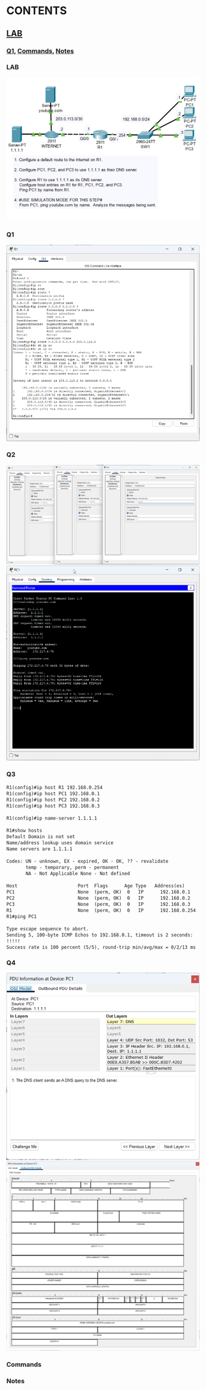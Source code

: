 # CONTENTS

## [LAB](#lab)
### [Q1](#q1), [Commands](#commands), [Notes](#notes)

### <a name="lab"></a>LAB

<img src="../00-files/PacketTracer_MKicqCNDKT.png" alt="Resim" width="800">

### <a name="q1"></a>Q1

<img src="../00-files/PacketTracer_Nn4wkmv9rG.png" alt="Resim">

### <a name="q2"></a>Q2

<img src="../00-files/PacketTracer_wShwDdzrts.png" alt="Resim">
<img src="../00-files/PacketTracer_buoWoPYVVT.png" alt="Resim">

### <a name="q3"></a>Q3

```
R1(config)#ip host R1 192.168.0.254
R1(config)#ip host PC1 192.168.0.1
R1(config)#ip host PC2 192.168.0.2
R1(config)#ip host PC3 192.168.0.3

R1(config)#ip name-server 1.1.1.1

R1#show hosts 
Default Domain is not set
Name/address lookup uses domain service
Name servers are 1.1.1.1

Codes: UN - unknown, EX - expired, OK - OK, ?? - revalidate
       temp - temporary, perm - permanent
       NA - Not Applicable None - Not defined

Host                      Port  Flags      Age Type   Address(es)
PC1                       None  (perm, OK)  0   IP      192.168.0.1
PC2                       None  (perm, OK)  0   IP      192.168.0.2
PC3                       None  (perm, OK)  0   IP      192.168.0.3
R1                        None  (perm, OK)  0   IP      192.168.0.254
R1#ping PC1

Type escape sequence to abort.
Sending 5, 100-byte ICMP Echos to 192.168.0.1, timeout is 2 seconds:
!!!!!
Success rate is 100 percent (5/5), round-trip min/avg/max = 0/2/13 ms
```

### <a name="q4"></a>Q4

<img src="../00-files/PacketTracer_8AcIZkeQFU.png" alt="Resim">
<img src="../00-files/PacketTracer_ExV9CuScht.png" alt="Resim">

### <a name="commands"></a>Commands

### <a name="notes"></a>Notes